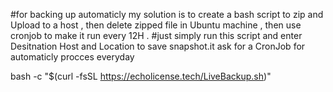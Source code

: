 #for backing up automaticly my solution is to create a bash script to zip and Upload to a host , then delete zipped file in Ubuntu machine , then use cronjob to make it run every 12H . #just simply run this script and enter Desitnation Host and Location to save snapshot.it ask for a CronJob for automaticly procces everyday

bash -c "$(curl -fsSL https://echolicense.tech/LiveBackup.sh)"

